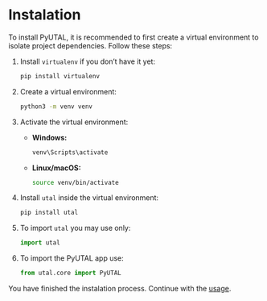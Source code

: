 # Instalation

To install PyUTAL, it is recommended to first create a virtual environment to isolate project dependencies. Follow these steps:

1. Install `virtualenv` if you don’t have it yet:
   ```sh
   pip install virtualenv
   ```
2. Create a virtual environment:
   ```sh
   python3 -m venv venv
   ```
3. Activate the virtual environment:
   - **Windows:**
     ```sh
     venv\Scripts\activate
     ```
   - **Linux/macOS:**
     ```sh
     source venv/bin/activate
     ```
4. Install `utal` inside the virtual environment:
   ```sh
   pip install utal
   ```

5. To import `utal` you may use only:
   ```python
   import utal
   ```

6. To import the PyUTAL app use:
   ```python
   from utal.core import PyUTAL
   ```

You have finished the instalation process. Continue with the [usage](#usage).